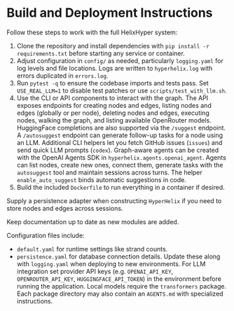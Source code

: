 # Build and Deployment Instructions

Follow these steps to work with the full HelixHyper system:

1. Clone the repository and install dependencies with `pip install -r requirements.txt` before starting any service or container.
2. Adjust configuration in `config/` as needed, particularly `logging.yaml` for log levels and file locations.
   Logs are written to `hyperhelix.log` with errors duplicated in `errors.log`.
3. Run `pytest -q` to ensure the codebase imports and tests pass.
   Set `USE_REAL_LLM=1` to disable test patches or use `scripts/test_with_llm.sh`.
4. Use the CLI or API components to interact with the graph. The API exposes endpoints for creating nodes and edges, listing nodes and edges (globally or per node), deleting nodes and edges, executing nodes, walking the graph, and listing available OpenRouter models. HuggingFace completions are also supported via the `/suggest` endpoint. A `/autosuggest` endpoint can generate follow-up tasks for a node using an LLM.
   Additional CLI helpers let you fetch GitHub issues (`issues`) and send quick LLM prompts (`codex`). Graph-aware agents can be created with the OpenAI Agents SDK in `hyperhelix.agents.openai_agent`. Agents can list nodes, create new ones, connect them, generate tasks with the `autosuggest` tool and maintain sessions across turns. The helper `enable_auto_suggest` binds automatic suggestions in code.
5. Build the included `Dockerfile` to run everything in a container if desired.

Supply a persistence adapter when constructing `HyperHelix` if you need to
store nodes and edges across sessions.

Keep documentation up to date as new modules are added.

Configuration files include:
- `default.yaml` for runtime settings like strand counts.
- `persistence.yaml` for database connection details.
Update these along with `logging.yaml` when deploying to new environments.
For LLM integration set provider API keys (e.g. `OPENAI_API_KEY`, `OPENROUTER_API_KEY`, `HUGGINGFACE_API_TOKEN`) in the environment before running the application. Local models require the `transformers` package.
Each package directory may also contain an `AGENTS.md` with specialized instructions.
